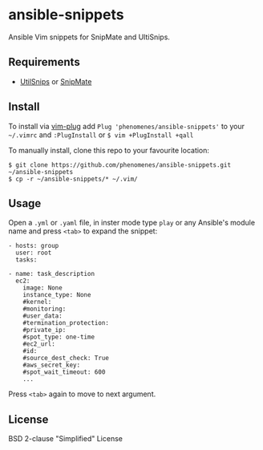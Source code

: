 # ansible-snippets

Ansible Vim snippets for SnipMate and UltiSnips.

## Requirements

* [UtilSnips](https://github.com/SirVer/ultisnips) or [SnipMate](https://github.com/garbas/vim-snipmate)

## Install

To install via [vim-plug](https://github.com/junegunn/vim-plug) add
`Plug 'phenomenes/ansible-snippets'` to your `~/.vimrc` and `:PlugInstall` or
`$ vim +PlugInstall +qall`

To manually install, clone this repo to your favourite location:

```
$ git clone https://github.com/phenomenes/ansible-snippets.git ~/ansible-snippets
$ cp -r ~/ansible-snippets/* ~/.vim/
```

## Usage

Open a `.yml` or `.yaml` file, in inster mode type `play` or any Ansible's
module name and press `<tab>` to expand the snippet:

```
- hosts: group
  user: root
  tasks:

- name: task_description
  ec2:
    image: None
    instance_type: None
    #kernel:
    #monitoring:
    #user_data:
    #termination_protection:
    #private_ip:
    #spot_type: one-time
    #ec2_url:
    #id:
    #source_dest_check: True
    #aws_secret_key:
    #spot_wait_timeout: 600
    ...
```

Press `<tab>` again to move to next argument.

## License

BSD 2-clause "Simplified" License
